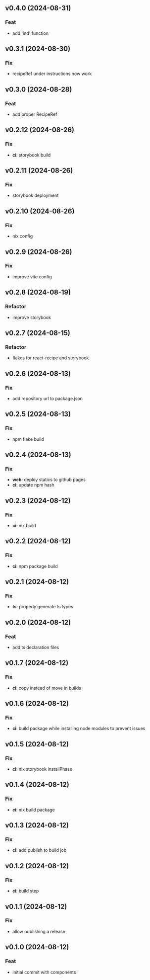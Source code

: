 ## v0.4.0 (2024-08-31)

### Feat

- add 'ind' function

## v0.3.1 (2024-08-30)

### Fix

- recipeRef under instructions now work

## v0.3.0 (2024-08-28)

### Feat

- add proper RecipeRef

## v0.2.12 (2024-08-26)

### Fix

- **ci**: storybook build

## v0.2.11 (2024-08-26)

### Fix

- storybook deployment

## v0.2.10 (2024-08-26)

### Fix

- nix config

## v0.2.9 (2024-08-26)

### Fix

- improve vite config

## v0.2.8 (2024-08-19)

### Refactor

- improve storybook

## v0.2.7 (2024-08-15)

### Refactor

- flakes for react-recipe and storybook

## v0.2.6 (2024-08-13)

### Fix

- add repository url to package.json

## v0.2.5 (2024-08-13)

### Fix

- npm flake build

## v0.2.4 (2024-08-13)

### Fix

- **web**: deploy statics to github pages
- **ci**: update npm hash

## v0.2.3 (2024-08-12)

### Fix

- **ci**: nix build

## v0.2.2 (2024-08-12)

### Fix

- **ci**: npm package build

## v0.2.1 (2024-08-12)

### Fix

- **ts**: properly generate ts types

## v0.2.0 (2024-08-12)

### Feat

- add ts declaration files

## v0.1.7 (2024-08-12)

### Fix

- **ci**: copy instead of move in builds

## v0.1.6 (2024-08-12)

### Fix

- **ci**: build package while installing node modules to prevent issues

## v0.1.5 (2024-08-12)

### Fix

- **ci**: nix storybook installPhase

## v0.1.4 (2024-08-12)

### Fix

- **ci**: nix build package

## v0.1.3 (2024-08-12)

### Fix

- **ci**: add publish to build job

## v0.1.2 (2024-08-12)

### Fix

- **ci**: build step

## v0.1.1 (2024-08-12)

### Fix

- allow publishing a release

## v0.1.0 (2024-08-12)

### Feat

- initial commit with components
